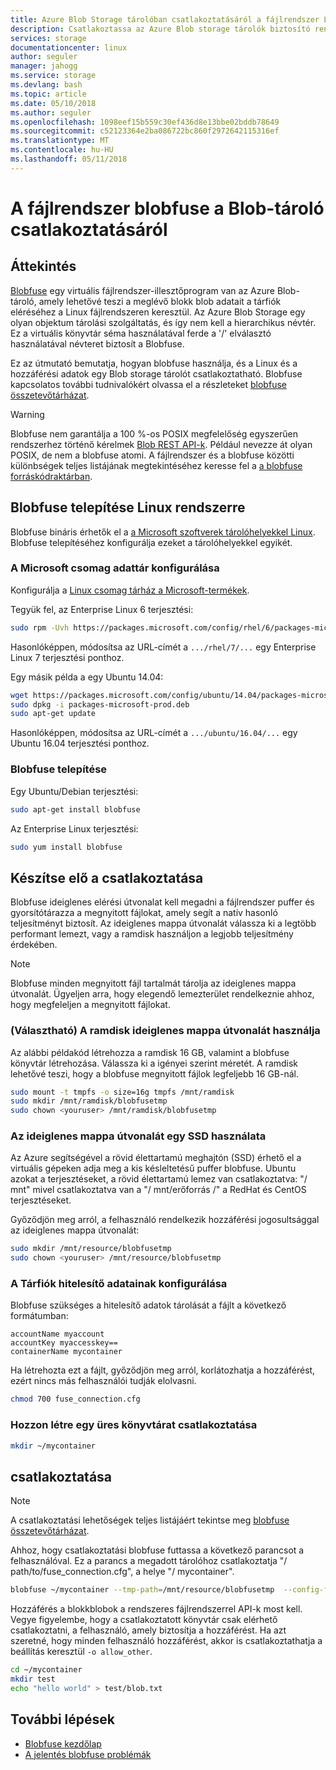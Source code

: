 ```yaml
---
title: Azure Blob Storage tárolóban csatlakoztatásáról a fájlrendszer Linux |} Microsoft Docs
description: Csatlakoztassa az Azure Blob storage tárolók biztosító rendelkező Linux
services: storage
documentationcenter: linux
author: seguler
manager: jahogg
ms.service: storage
ms.devlang: bash
ms.topic: article
ms.date: 05/10/2018
ms.author: seguler
ms.openlocfilehash: 1098eef15b559c30ef436d8e13bbe02bddb78649
ms.sourcegitcommit: c52123364e2ba086722bc860f2972642115316ef
ms.translationtype: MT
ms.contentlocale: hu-HU
ms.lasthandoff: 05/11/2018
---
```

# <a name="how-to-mount-blob-storage-as-a-file-system-with-blobfuse"></a>A fájlrendszer blobfuse a Blob-tároló csatlakoztatásáról

## <a name="overview"></a>Áttekintés
[Blobfuse](https://github.com/Azure/azure-storage-fuse) egy virtuális fájlrendszer-illesztőprogram van az Azure Blob-tároló, amely lehetővé teszi a meglévő blokk blob adatait a tárfiók eléréséhez a Linux fájlrendszeren keresztül. Az Azure Blob Storage egy olyan objektum tárolási szolgáltatás, és így nem kell a hierarchikus névtér. Ez a virtuális könyvtár séma használatával ferde a '/' elválasztó használatával névteret biztosít a Blobfuse.  

Ez az útmutató bemutatja, hogyan blobfuse használja, és a Linux és a hozzáférési adatok egy Blob storage tárolót csatlakoztatható. Blobfuse kapcsolatos további tudnivalókért olvassa el a részleteket [blobfuse összetevőtárházat](https://github.com/Azure/azure-storage-fuse).

> [!WARNING]
> Blobfuse nem garantálja a 100 %-os POSIX megfelelőség egyszerűen rendszerhez történő kérelmek [Blob REST API-k](https://docs.microsoft.com/rest/api/storageservices/blob-service-rest-api). Például nevezze át olyan POSIX, de nem a blobfuse atomi.
> A fájlrendszer és a blobfuse közötti különbségek teljes listájának megtekintéséhez keresse fel a [a blobfuse forráskódraktárban](https://github.com/azure/azure-storage-fuse).
> 

## <a name="install-blobfuse-on-linux"></a>Blobfuse telepítése Linux rendszerre
Blobfuse bináris érhetők el a [a Microsoft szoftverek tárolóhelyekkel Linux](https://docs.microsoft.com/windows-server/administration/Linux-Package-Repository-for-Microsoft-Software). Blobfuse telepítéséhez konfigurálja ezeket a tárolóhelyekkel egyikét.

### <a name="configure-the-microsoft-package-repository"></a>A Microsoft csomag adattár konfigurálása
Konfigurálja a [Linux csomag tárház a Microsoft-termékek](https://docs.microsoft.com/windows-server/administration/Linux-Package-Repository-for-Microsoft-Software).

Tegyük fel, az Enterprise Linux 6 terjesztési:
```bash
sudo rpm -Uvh https://packages.microsoft.com/config/rhel/6/packages-microsoft-prod.rpm
```

Hasonlóképpen, módosítsa az URL-címét a `.../rhel/7/...` egy Enterprise Linux 7 terjesztési ponthoz.

Egy másik példa a egy Ubuntu 14.04:
```bash
wget https://packages.microsoft.com/config/ubuntu/14.04/packages-microsoft-prod.deb
sudo dpkg -i packages-microsoft-prod.deb
sudo apt-get update
```

Hasonlóképpen, módosítsa az URL-címét a `.../ubuntu/16.04/...` egy Ubuntu 16.04 terjesztési ponthoz.

### <a name="install-blobfuse"></a>Blobfuse telepítése

Egy Ubuntu/Debian terjesztési:
```bash
sudo apt-get install blobfuse
```

Az Enterprise Linux terjesztési:
```bash
sudo yum install blobfuse
```

## <a name="prepare-for-mounting"></a>Készítse elő a csatlakoztatása
Blobfuse ideiglenes elérési útvonalat kell megadni a fájlrendszer puffer és gyorsítótárazza a megnyitott fájlokat, amely segít a natív hasonló teljesítményt biztosít. Az ideiglenes mappa útvonalát válassza ki a legtöbb performant lemezt, vagy a ramdisk használjon a legjobb teljesítmény érdekében. 

> [!NOTE]
> Blobfuse minden megnyitott fájl tartalmát tárolja az ideiglenes mappa útvonalát. Ügyeljen arra, hogy elegendő lemezterület rendelkeznie ahhoz, hogy megfeleljen a megnyitott fájlokat. 
> 

### <a name="optional-use-a-ramdisk-for-the-temporary-path"></a>(Választható) A ramdisk ideiglenes mappa útvonalát használja
Az alábbi példakód létrehozza a ramdisk 16 GB, valamint a blobfuse könyvtár létrehozása. Válassza ki a igényei szerint méretét. A ramdisk lehetővé teszi, hogy a blobfuse megnyitott fájlok legfeljebb 16 GB-nál. 
```bash
sudo mount -t tmpfs -o size=16g tmpfs /mnt/ramdisk
sudo mkdir /mnt/ramdisk/blobfusetmp
sudo chown <youruser> /mnt/ramdisk/blobfusetmp
```

### <a name="use-an-ssd-for-temporary-path"></a>Az ideiglenes mappa útvonalát egy SSD használata
Az Azure segítségével a rövid élettartamú meghajtón (SSD) érhető el a virtuális gépeken adja meg a kis késleltetésű puffer blobfuse. Ubuntu azokat a terjesztéseket, a rövid élettartamú lemez van csatlakoztatva: "/ mnt" mivel csatlakoztatva van a "/ mnt/erőforrás /" a RedHat és CentOS terjesztéseket.

Győződjön meg arról, a felhasználó rendelkezik hozzáférési jogosultsággal az ideiglenes mappa útvonalát:
```bash
sudo mkdir /mnt/resource/blobfusetmp
sudo chown <youruser> /mnt/resource/blobfusetmp
```

### <a name="configure-your-storage-account-credentials"></a>A Tárfiók hitelesítő adatainak konfigurálása
Blobfuse szükséges a hitelesítő adatok tárolását a fájlt a következő formátumban: 

```
accountName myaccount
accountKey myaccesskey==
containerName mycontainer
```

Ha létrehozta ezt a fájlt, győződjön meg arról, korlátozhatja a hozzáférést, ezért nincs más felhasználói tudják elolvasni.
```bash
chmod 700 fuse_connection.cfg
```

### <a name="create-an-empty-directory-for-mounting"></a>Hozzon létre egy üres könyvtárat csatlakoztatása
```bash
mkdir ~/mycontainer
```

## <a name="mount"></a>csatlakoztatása

> [!NOTE]
> A csatlakoztatási lehetőségek teljes listájáért tekintse meg [blobfuse összetevőtárházat](https://github.com/Azure/azure-storage-fuse#mount-options).  
> 

Ahhoz, hogy csatlakoztatási blobfuse futtassa a következő parancsot a felhasználóval. Ez a parancs a megadott tárolóhoz csatlakoztatja "/ path/to/fuse_connection.cfg", a helye "/ mycontainer".

```bash
blobfuse ~/mycontainer --tmp-path=/mnt/resource/blobfusetmp  --config-file=/path/to/fuse_connection.cfg -o attr_timeout=240 -o entry_timeout=240 -o negative_timeout=120
```

Hozzáférés a blokkblobok a rendszeres fájlrendszerrel API-k most kell. Vegye figyelembe, hogy a csatlakoztatott könyvtár csak elérhető csatlakoztatni, a felhasználó, amely biztosítja a hozzáférést. Ha azt szeretné, hogy minden felhasználó hozzáférést, akkor is csatlakoztathatja a beállítás keresztül ```-o allow_other```. 

```bash
cd ~/mycontainer
mkdir test
echo "hello world" > test/blob.txt
```

## <a name="next-steps"></a>További lépések

* [Blobfuse kezdőlap](https://github.com/Azure/azure-storage-fuse#blobfuse)
* [A jelentés blobfuse problémák](https://github.com/Azure/azure-storage-fuse/issues) 

